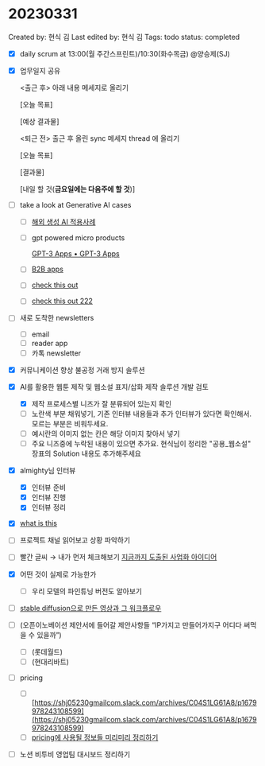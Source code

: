 # 20230331

Created by: 현식 김
Last edited by: 현식 김
Tags: todo
status: completed

- [x]  daily scrum at 13:00(월 주간스프린트)/10:30(화수목금)  @양승제(SJ)
- [x]  업무일지 공유
    
    <출근 후> 아래 내용 메세지로 올리기
    
    [오늘 목표]
    
    [예상 결과물]
    
    <퇴근 전> 출근 후 올린 sync 메세지 thread 에 올리기
    
    [오늘 목표]
    
    [결과물]
    
    [내일 할 것(**금요일에는 다음주에 할 것**)]
    
- [ ]  take a look at Generative AI cases
    - [ ]  [해외 생성 AI 적용사례](https://www.notion.so/AI-fc66f14a19f3421a8564c616513692ac?pvs=21)
    - [ ]  gpt powered micro products
        
        [GPT-3 Apps • GPT-3 Apps](https://gpt-apps.com/)
        
    - [ ]  [B2B apps](https://www.notion.so/SaaS-B2B-by-bf26e8c9605744aa9c710a62cdc36b41?pvs=21)
    - [ ]  [check this out](https://lionrocket.slack.com/archives/C022N3PU5EG/p1680161822427429)
    - [ ]  [check this out 222](https://lionrocket.slack.com/archives/C01F2SRJXLK/p1680222703532449)
- [ ]  새로 도착한  newsletters
    - [ ]  email
    - [ ]  reader app
    - [ ]  카톡 newsletter
- [x]  커뮤니케이션 향상 불공정 거래 방지 솔루션
- [x]  AI를 활용한 웹툰 제작 및 웹소설 표지/삽화 제작 솔루션 개발 검토
    - [x]  제작 프로세스별 니즈가 잘 분류되어 있는지 확인
    - [ ]  노란색 부분 채워넣기, 기존 인터뷰 내용들과 추가 인터뷰가 있다면 확인해서. 모르는 부분은 비워두세요.
    - [ ]  예시란의 이미지 없는 칸은 해당 이미지 찾아서 넣기
    - [ ]  주요 니즈중에 누락된 내용이 있으면 추가요. 현식님이 정리한 "공용_웹소설" 장표의 Solution 내용도 추가해주세요
- [x]  almighty님 인터뷰
    - [x]  인터뷰 준비
    - [x]  인터뷰 진행
    - [x]  인터뷰 정리
- [x]  [what is this](https://shj05230gmailcom.slack.com/archives/C04S1LG61A8/p1680244895507289)
- [ ]  프로젝트 채널 읽어보고 상황 파악하기
- [ ]  빨간 글씨 → 내가 먼저 체크해보기 [지금까지 도출된 사업화 아이디어](%E1%84%8C%E1%85%B5%E1%84%80%E1%85%B3%E1%86%B7%E1%84%81%E1%85%A1%E1%84%8C%E1%85%B5%20%E1%84%83%E1%85%A9%E1%84%8E%E1%85%AE%E1%86%AF%E1%84%83%E1%85%AC%E1%86%AB%20%E1%84%89%E1%85%A1%E1%84%8B%E1%85%A5%E1%86%B8%E1%84%92%E1%85%AA%20%E1%84%8B%E1%85%A1%E1%84%8B%E1%85%B5%E1%84%83%E1%85%B5%E1%84%8B%E1%85%A5%206be4d8cf0a384d7f9b6f50c73a5c9b0e.md)
- [x]  어떤 것이 실제로 가능한가
    - [ ]  우리 모델의 파인튜닝 버전도 알아보기
- [ ]  [stable diffusion으로 만든 영상과 그 워크플로우](https://lionrocket.slack.com/archives/C01F2SRJXLK/p1680139963657019)
- [ ]  (오픈이노베이션 제안서에 들어갈 제안사항들 “IP가지고 만들어가지구 어디다 써먹을 수 있을까”)
    - [ ]  (롯데월드)
    - [ ]  (현대리바트)
- [ ]  pricing
    - [ ]  [https://shj05230gmailcom.slack.com/archives/C04S1LG61A8/p1679978243108599](https://shj05230gmailcom.slack.com/archives/C04S1LG61A8/p1679978243108599)
    - [ ]  [pricing에 사용될 정보들 미리미리 정리하기](Pricing%20strategy%2017295d8505ce4f07b32a6a8344fbfb5f.md)
- [ ]  노션 비투비 영업팀 대시보드 정리하기